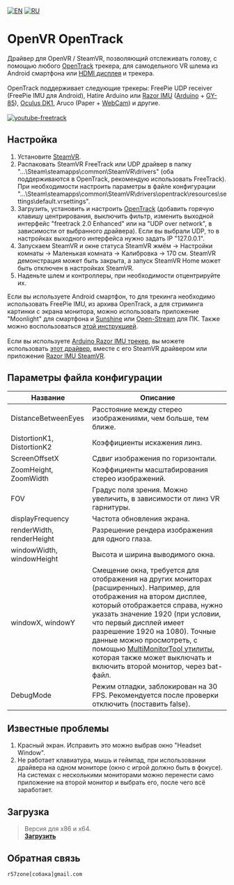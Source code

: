 [![EN](https://user-images.githubusercontent.com/9499881/33184537-7be87e86-d096-11e7-89bb-f3286f752bc6.png)](https://github.com/r57zone/OpenVR-OpenTrack/blob/master/README.md) 
[![RU](https://user-images.githubusercontent.com/9499881/27683795-5b0fbac6-5cd8-11e7-929c-057833e01fb1.png)](https://github.com/r57zone/OpenVR-OpenTrack/blob/master/README.RU.md) 
# OpenVR OpenTrack
Драйвер для OpenVR / SteamVR, позволяющий отслеживать голову, с помощью любого [OpenTrack](https://github.com/opentrack/opentrack) трекера, для самодельного VR шлема из Android смартфона или [HDMI дисплея](http://ali.pub/1llt51) и трекера.<br>
<br>OpenTrack поддерживает следующие трекеры: FreePie UDP receiver (FreePie IMU для Android), Hatire Arduino или [Razor IMU](https://github.com/Razor-AHRS/razor-9dof-ahrs) ([Arduino](http://ali.pub/1lltzk) + [GY-85](http://ali.pub/1lltk0)), [Oculus DK1](http://ali.pub/1llqtf), Aruco (Paper + [WebCam](http://ali.pub/2k9jf6)) и другие.<br>
<br>[![youtube-freetrack](https://user-images.githubusercontent.com/9499881/32277549-411d313c-bf2c-11e7-9b07-77a903783cf5.gif)](https://youtu.be/mDkdj_vn5Lk)

## Настройка 
1. Установите [SteamVR](https://store.steampowered.com/app/250820/SteamVR/).
2. Распаковать SteamVR FreeTrack или UDP драйвер в папку "...\Steam\steamapps\common\SteamVR\drivers" (оба поддерживаются в OpenTrack, рекомендую использовать FreeTrack). При необходимости настроить параметры в файле конфигурации "...\Steam\steamapps\common\SteamVR\drivers\opentrack\resources\settings\default.vrsettings". 
3. Загрузить, установить и настроить [OpenTrack](https://github.com/opentrack/opentrack) (добавить горячую клавишу центрирования, выключить фильтр, изменить выходной интерфейс "freetrack 2.0 Enhanced" или на "UDP over network", в зависимости от выбранного драйвера). Если вы выбрали UDP, то в настройках выходного интерфейса нужно задать IP "127.0.0.1".
4. Запускаем SteamVR и окне статуса SteamVR жмём -> Настройки комнаты -> Маленькая комната -> Калибровка -> 170 см. SteamVR демонстрация может быть закрыта, а запуск SteamVR Home может быть отключен в настройках SteamVR.
5. Наденьте шлем и контроллеры, при необходимости отцентрируйте их.

Если вы используете Android смартфон, то для трекинга необходимо использовать FreePie IMU, из архива OpenTrack, а для стриминга картинки с экрана монитора, можно использовать приложение "Moonlight" для смартфона и [Sunshine](https://github.com/loki-47-6F-64/sunshine/releases) или [Open-Stream](https://open-stream.net/) для ПК. Также можно воспользоваться [этой инструкцией](https://stackoverflow.com/a/46433454).<br><br>
Если вы используете [Arduino Razor IMU трекер](https://github.com/Razor-AHRS/razor-9dof-ahrs), вы можете использовать [этот драйвер](https://github.com/r57zone/OpenVR-ArduinoHMD), вместе с его SteamVR драйвером или приложение [Razor IMU SteamVR](https://github.com/r57zone/VR-tracking-apps/releases).

## Параметры файла конфигурации
Название | Описание
------------ | -------------
DistanceBetweenEyes | Расстояние между стерео изображениями, чем больше, тем ближе.
DistortionK1, DistortionK2 | Коэффициенты искажения линз.
ScreenOffsetX | Сдвиг изображения по горизонтали.
ZoomHeight, ZoomWidth | Коэффициенты масштабирования стерео изображений.
FOV | Градус поля зрения. Можно увеличить, в зависимости от линз VR гарнитуры.
displayFrequency | Частота обновления экрана.
renderWidth, renderHeight | Разрешение рендера изображения для одного глаза.
windowWidth, windowHeight | Высота и ширина выводимого окна.
windowX, windowY | Смещение окна, требуется для отображения на других мониторах (расширенных). Например, для отображения на втором дисплее, который отображается справа, нужно указать значение 1920 (при условии, что первый дисплей имеет разрешение 1920 на 1080). Точные данные можно просмотреть, с помощью [MultiMonitorTool утилиты](https://www.nirsoft.net/utils/multi_monitor_tool.html), которая также может выключать и включить второй монитор, через bat-файл.
DebugMode | Режим отладки, заблокирован на 30 FPS. Рекомендуется после проверки отключить (поставить false).

## Известные проблемы
1. Красный экран. Исправить это можно выбрав окно "Headset Window".
2. Не работает клавиатура, мышь и геймпад, при использовании драйвера на одном мониторе (окно с игрой должно быть в фокусе). На системах с несколькими мониторами можно перенести само приложение на второй монитор и выбрать его, после чего всё заработает.

## Загрузка
>Версия для x86 и x64.<br>
**[Загрузить](https://github.com/r57zone/OpenVR-OpenTrack/releases)**

## Обратная связь
`r57zone[собака]gmail.com`